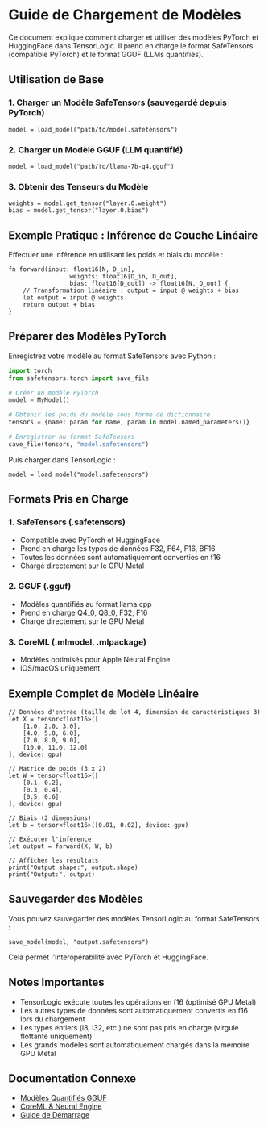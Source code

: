 # Guide de Chargement de Modèles

Ce document explique comment charger et utiliser des modèles PyTorch et HuggingFace dans TensorLogic. Il prend en charge le format SafeTensors (compatible PyTorch) et le format GGUF (LLMs quantifiés).

## Utilisation de Base

### 1. Charger un Modèle SafeTensors (sauvegardé depuis PyTorch)

```tensorlogic
model = load_model("path/to/model.safetensors")
```

### 2. Charger un Modèle GGUF (LLM quantifié)

```tensorlogic
model = load_model("path/to/llama-7b-q4.gguf")
```

### 3. Obtenir des Tenseurs du Modèle

```tensorlogic
weights = model.get_tensor("layer.0.weight")
bias = model.get_tensor("layer.0.bias")
```

## Exemple Pratique : Inférence de Couche Linéaire

Effectuer une inférence en utilisant les poids et biais du modèle :

```tensorlogic
fn forward(input: float16[N, D_in],
                 weights: float16[D_in, D_out],
                 bias: float16[D_out]) -> float16[N, D_out] {
    // Transformation linéaire : output = input @ weights + bias
    let output = input @ weights
    return output + bias
}
```

## Préparer des Modèles PyTorch

Enregistrez votre modèle au format SafeTensors avec Python :

```python
import torch
from safetensors.torch import save_file

# Créer un modèle PyTorch
model = MyModel()

# Obtenir les poids du modèle sous forme de dictionnaire
tensors = {name: param for name, param in model.named_parameters()}

# Enregistrer au format SafeTensors
save_file(tensors, "model.safetensors")
```

Puis charger dans TensorLogic :

```tensorlogic
model = load_model("model.safetensors")
```

## Formats Pris en Charge

### 1. SafeTensors (.safetensors)

- Compatible avec PyTorch et HuggingFace
- Prend en charge les types de données F32, F64, F16, BF16
- Toutes les données sont automatiquement converties en f16
- Chargé directement sur le GPU Metal

### 2. GGUF (.gguf)

- Modèles quantifiés au format llama.cpp
- Prend en charge Q4_0, Q8_0, F32, F16
- Chargé directement sur le GPU Metal

### 3. CoreML (.mlmodel, .mlpackage)

- Modèles optimisés pour Apple Neural Engine
- iOS/macOS uniquement

## Exemple Complet de Modèle Linéaire

```tensorlogic
// Données d'entrée (taille de lot 4, dimension de caractéristiques 3)
let X = tensor<float16>([
    [1.0, 2.0, 3.0],
    [4.0, 5.0, 6.0],
    [7.0, 8.0, 9.0],
    [10.0, 11.0, 12.0]
], device: gpu)

// Matrice de poids (3 x 2)
let W = tensor<float16>([
    [0.1, 0.2],
    [0.3, 0.4],
    [0.5, 0.6]
], device: gpu)

// Biais (2 dimensions)
let b = tensor<float16>([0.01, 0.02], device: gpu)

// Exécuter l'inférence
let output = forward(X, W, b)

// Afficher les résultats
print("Output shape:", output.shape)
print("Output:", output)
```

## Sauvegarder des Modèles

Vous pouvez sauvegarder des modèles TensorLogic au format SafeTensors :

```tensorlogic
save_model(model, "output.safetensors")
```

Cela permet l'interopérabilité avec PyTorch et HuggingFace.

## Notes Importantes

- TensorLogic exécute toutes les opérations en f16 (optimisé GPU Metal)
- Les autres types de données sont automatiquement convertis en f16 lors du chargement
- Les types entiers (i8, i32, etc.) ne sont pas pris en charge (virgule flottante uniquement)
- Les grands modèles sont automatiquement chargés dans la mémoire GPU Metal

## Documentation Connexe

- [Modèles Quantifiés GGUF](gguf_quantization.md)
- [CoreML & Neural Engine](coreml_neural_engine.md)
- [Guide de Démarrage](../claudedocs/getting_started.md)
